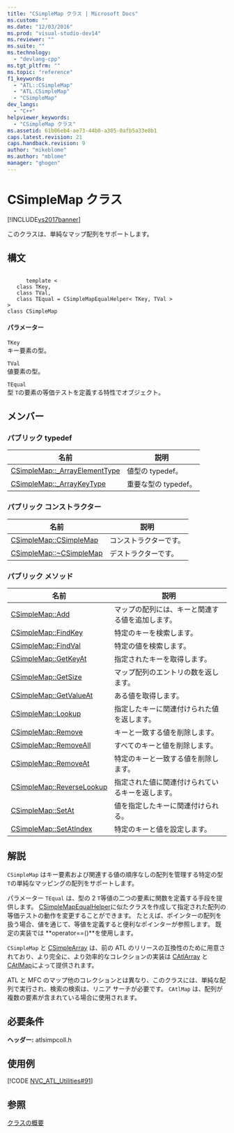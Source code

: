 ```yaml
---
title: "CSimpleMap クラス | Microsoft Docs"
ms.custom: ""
ms.date: "12/03/2016"
ms.prod: "visual-studio-dev14"
ms.reviewer: ""
ms.suite: ""
ms.technology: 
  - "devlang-cpp"
ms.tgt_pltfrm: ""
ms.topic: "reference"
f1_keywords: 
  - "ATL::CSimpleMap"
  - "ATL.CSimpleMap"
  - "CSimpleMap"
dev_langs: 
  - "C++"
helpviewer_keywords: 
  - "CSimpleMap クラス"
ms.assetid: 61b06eb4-ae73-44b0-a305-0afb5a33e8b1
caps.latest.revision: 21
caps.handback.revision: 9
author: "mikeblome"
ms.author: "mblome"
manager: "ghogen"
---
```

# CSimpleMap クラス
[!INCLUDE[vs2017banner](../../assembler/inline/includes/vs2017banner.md)]

このクラスは、単純なマップ配列をサポートします。  
  
## 構文  
  
```  
  
      template <   
   class TKey,  
   class TVal,  
   class TEqual = CSimpleMapEqualHelper< TKey, TVal >   
>   
class CSimpleMap  
```  
  
#### パラメーター  
 `TKey`  
 キー要素の型。  
  
 `TVal`  
 値要素の型。  
  
 `TEqual`  
 型 `T`の要素の等価テストを定義する特性でオブジェクト。  
  
## メンバー  
  
### パブリック typedef  
  
|名前|説明|  
|--------|--------|  
|[CSimpleMap::\_ArrayElementType](../Topic/CSimpleMap::_ArrayElementType.md)|値型の typedef。|  
|[CSimpleMap::\_ArrayKeyType](../Topic/CSimpleMap::_ArrayKeyType.md)|重要な型の typedef。|  
  
### パブリック コンストラクター  
  
|名前|説明|  
|--------|--------|  
|[CSimpleMap::CSimpleMap](../Topic/CSimpleMap::CSimpleMap.md)|コンストラクターです。|  
|[CSimpleMap::~CSimpleMap](../Topic/CSimpleMap::~CSimpleMap.md)|デストラクターです。|  
  
### パブリック メソッド  
  
|名前|説明|  
|--------|--------|  
|[CSimpleMap::Add](../Topic/CSimpleMap::Add.md)|マップの配列には、キーと関連する値を追加します。|  
|[CSimpleMap::FindKey](../Topic/CSimpleMap::FindKey.md)|特定のキーを検索します。|  
|[CSimpleMap::FindVal](../Topic/CSimpleMap::FindVal.md)|特定の値を検索します。|  
|[CSimpleMap::GetKeyAt](../Topic/CSimpleMap::GetKeyAt.md)|指定されたキーを取得します。|  
|[CSimpleMap::GetSize](../Topic/CSimpleMap::GetSize.md)|マップ配列のエントリの数を返します。|  
|[CSimpleMap::GetValueAt](../Topic/CSimpleMap::GetValueAt.md)|ある値を取得します。|  
|[CSimpleMap::Lookup](../Topic/CSimpleMap::Lookup.md)|指定したキーに関連付けられた値を返します。|  
|[CSimpleMap::Remove](../Topic/CSimpleMap::Remove.md)|キーと一致する値を削除します。|  
|[CSimpleMap::RemoveAll](../Topic/CSimpleMap::RemoveAll.md)|すべてのキーと値を削除します。|  
|[CSimpleMap::RemoveAt](../Topic/CSimpleMap::RemoveAt.md)|特定のキーと一致する値を削除します。|  
|[CSimpleMap::ReverseLookup](../Topic/CSimpleMap::ReverseLookup.md)|指定された値に関連付けられているキーを返します。|  
|[CSimpleMap::SetAt](../Topic/CSimpleMap::SetAt.md)|値を指定したキーに関連付けられる。|  
|[CSimpleMap::SetAtIndex](../Topic/CSimpleMap::SetAtIndex.md)|特定のキーと値を設定します。|  
  
## 解説  
 `CSimpleMap` はキー要素および関連する値の順序なしの配列を管理する特定の型 `T`の単純なマッピングの配列をサポートします。  
  
 パラメーター `TEqual` は、型の 2 `T`等値の二つの要素に関数を定義する手段を提供します。  [CSimpleMapEqualHelper](../../atl/reference/csimplemapequalhelper-class.md)に似たクラスを作成して指定された配列の等価テストの動作を変更することができます。  たとえば、ポインターの配列を扱う場合、値を通じて、等値を定義すると便利なポインターが参照します。  既定の実装では **operator\=\=\(\)**を使用します。  
  
 `CSimpleMap` と [CSimpleArray](../../atl/reference/csimplearray-class.md) は、前の ATL のリリースの互換性のために用意されており、より完全に、より効率的なコレクションの実装は [CAtlArray](../../atl/reference/catlarray-class.md) と [CAtlMap](../../atl/reference/catlmap-class.md)によって提供されます。  
  
 ATL と MFC のマップ他のコレクションとは異なり、このクラスには、単純な配列で実行され、検索の検索は、リニア サーチが必要です。  `CAtlMap` は、配列が複数の要素が含まれている場合に使用されます。  
  
## 必要条件  
 **ヘッダー:** atlsimpcoll.h  
  
## 使用例  
 [!CODE [NVC_ATL_Utilities#91](../CodeSnippet/VS_Snippets_Cpp/NVC_ATL_Utilities#91)]  
  
## 参照  
 [クラスの概要](../../atl/atl-class-overview.md)